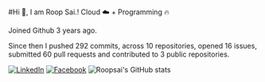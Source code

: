 #Hi 👋, I am Roop Sai.!
Cloud ☁️ + Programming 🔥 

Joined Github 3 years ago.

Since then I pushed 292 commits, across 10 repositories, opened 16 issues, submitted 60 pull requests and contributed to 3 public repositories.

[![LinkedIn](https://img.shields.io/badge/LinkedIn-blue.svg?style=for-the-badge&logo=linkedin)](https://www.linkedin.com/in/roopsai/)
[![Facebook](https://img.shields.io/badge/facebook-blue.svg?style=for-the-badge&logo=facebook&logoColor=white)](https://www.facebook.com/roopsai.surampudi.1)
![Roopsai's GitHub stats](https://github-readme-stats.vercel.app/api?username=sroopsai&show_icons=true&theme=tokyonight&count_private=true)
